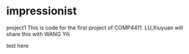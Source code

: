 # impressionist
project1
This is code for the first project of COMP4411. LU,Xiuyuan will share this with WANG Yili

test here 
